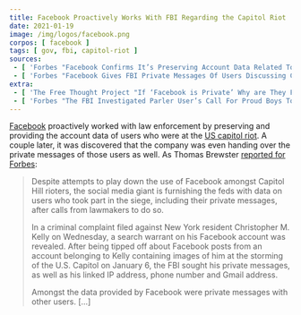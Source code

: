 ```yaml
---
title: Facebook Proactively Works With FBI Regarding the Capitol Riot
date: 2021-01-19
image: /img/logos/facebook.png
corpos: [ facebook ]
tags: [ gov, fbi, capitol-riot ]
sources:
 - [ 'Forbes "Facebook Confirms It’s Preserving Account Data Related To Capitol Hill Riot Investigations" by Thomas Brewster (19 Jan 2021)', 'https://archive.is/DfXQf' ]
 - [ 'Forbes "Facebook Gives FBI Private Messages Of Users Discussing Capitol Hill Riot" by Thomas Brewster (21 Jan 2021)', 'https://archive.is/Uzp5i' ]
extra:
 - [ 'The Free Thought Project "If ‘Facebook is Private’ Why are They Feeding Private Messages of Its Users Directly to the FBI?" by Matt Agorist (22 Jan 2021)', 'https://archive.is/6iWED' ]
 - [ 'Forbes "The FBI Investigated Parler User’s Call For Proud Boys To Violently Attack Government Officials—Three Weeks Before The Capitol Hill Siege" by Thomas Brewster (14 Jan 2021)', 'https://archive.is/N5P2K' ]
---
```


[Facebook](/facebook/) proactively worked with law enforcement by preserving
and providing the account data of users who were at the [US capitol
riot](/t/us-capitol-riot/). A couple later, it was discovered that the company
was even handing over the private messages of those users as well. As Thomas
Brewster [reported for
Forbes](https://archive.is/Uzp5i#selection-3099.0-3103.2):

> Despite attempts to play down the use of Facebook amongst Capitol Hill
> rioters, the social media giant is furnishing the feds with data on users who
> took part in the siege, including their private messages, after calls from
> lawmakers to do so.
>
> In a criminal complaint filed against New York resident Christopher M. Kelly
> on Wednesday, a search warrant on his Facebook account was revealed. After
> being tipped off about Facebook posts from an account belonging to Kelly
> containing images of him at the storming of the U.S. Capitol on January 6,
> the FBI sought his private messages, as well as his linked IP address, phone
> number and Gmail address.
>
> Amongst the data provided by Facebook were private messages with other users.
> [...]
